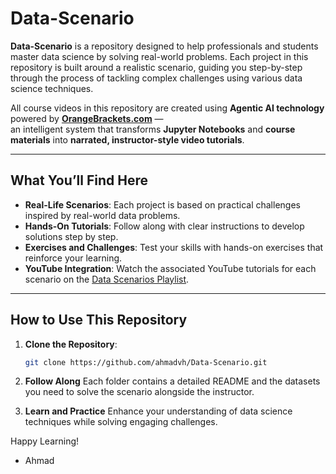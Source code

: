 # **Data-Scenario**

**Data-Scenario** is a repository designed to help professionals and students master data science by solving real-world problems. Each project in this repository is built around a realistic scenario, guiding you step-by-step through the process of tackling complex challenges using various data science techniques.

All course videos in this repository are created using **Agentic AI technology** powered by [**OrangeBrackets.com**](https://orange-brackets.com) —  
an intelligent system that transforms **Jupyter Notebooks** and **course materials** into **narrated, instructor-style video tutorials**.

---

## **What You’ll Find Here**
- **Real-Life Scenarios**: Each project is based on practical challenges inspired by real-world data problems.
- **Hands-On Tutorials**: Follow along with clear instructions to develop solutions step by step.
- **Exercises and Challenges**: Test your skills with hands-on exercises that reinforce your learning.
- **YouTube Integration**: Watch the associated YouTube tutorials for each scenario on the [Data Scenarios Playlist](https://www.youtube.com/playlist?list=PLgYONms4SxY3lkSrcN3Q9YoVCyLXuHkrT).
---

## **How to Use This Repository**

1. **Clone the Repository**:
   ```bash
   git clone https://github.com/ahmadvh/Data-Scenario.git
   ```
2. **Follow Along**
Each folder contains a detailed README and the datasets you need to solve the scenario alongside the instructor.

3. **Learn and Practice**
Enhance your understanding of data science techniques while solving engaging challenges.

Happy Learning!

- Ahmad
